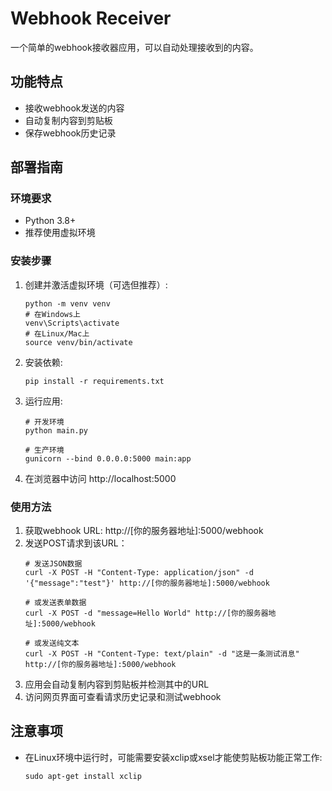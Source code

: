 # Webhook Receiver

一个简单的webhook接收器应用，可以自动处理接收到的内容。

## 功能特点

- 接收webhook发送的内容
- 自动复制内容到剪贴板
- 保存webhook历史记录

## 部署指南

### 环境要求

- Python 3.8+
- 推荐使用虚拟环境

### 安装步骤

1. 创建并激活虚拟环境（可选但推荐）:
   ```
   python -m venv venv
   # 在Windows上
   venv\Scripts\activate
   # 在Linux/Mac上
   source venv/bin/activate
   ```

2. 安装依赖:
   ```
   pip install -r requirements.txt
   ```

3. 运行应用:
   ```
   # 开发环境
   python main.py
   
   # 生产环境
   gunicorn --bind 0.0.0.0:5000 main:app
   ```

4. 在浏览器中访问 http://localhost:5000

### 使用方法

1. 获取webhook URL: http://[你的服务器地址]:5000/webhook
2. 发送POST请求到该URL：
   ```
   # 发送JSON数据
   curl -X POST -H "Content-Type: application/json" -d '{"message":"test"}' http://[你的服务器地址]:5000/webhook
   
   # 或发送表单数据
   curl -X POST -d "message=Hello World" http://[你的服务器地址]:5000/webhook
   
   # 或发送纯文本
   curl -X POST -H "Content-Type: text/plain" -d "这是一条测试消息" http://[你的服务器地址]:5000/webhook
   ```
3. 应用会自动复制内容到剪贴板并检测其中的URL
4. 访问网页界面可查看请求历史记录和测试webhook

## 注意事项

- 在Linux环境中运行时，可能需要安装xclip或xsel才能使剪贴板功能正常工作:
  ```
  sudo apt-get install xclip
  ```
